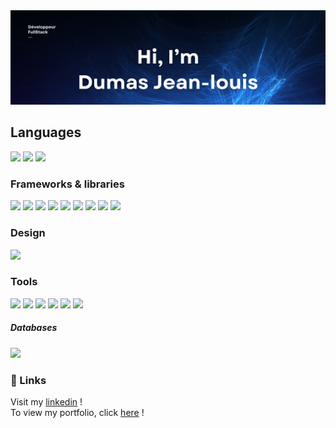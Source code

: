<img src="https://github.com/Frequencerz911/Frequencerz911/blob/main/Banner%20Github.png" alt="banner">

## Languages

<p>
	<img src="https://img.shields.io/badge/html5%20-%23E34F26.svg?&style=for-the-badge&logo=html5&logoColor=white"/>
	<img src="https://img.shields.io/badge/css3%20-%231572B6.svg?&style=for-the-badge&logo=css3&logoColor=white"/>
	<img src="https://img.shields.io/badge/javascript%20-%23323330.svg?&style=for-the-badge&logo=javascript&logoColor=%23F7DF1E"/>
</p>

### Frameworks & libraries

<p>
	<img src="https://img.shields.io/badge/Express%20js-000000?style=for-the-badge&logo=express&logoColor=white"/> 
	<img src="https://img.shields.io/badge/Jest-C21325?style=for-the-badge&logo=jest&logoColor=white"/> 
	<img src="https://img.shields.io/badge/Node%20js-339933?style=for-the-badge&logo=nodedotjs&logoColor=white"/> 
	<img src="https://img.shields.io/badge/npm-CB3837?style=for-the-badge&logo=npm&logoColor=white"/> 
	<img src="https://img.shields.io/badge/Postman-FF6C37?style=for-the-badge&logo=Postman&logoColor=white"/> 
	<img src="https://img.shields.io/badge/React-20232A?style=for-the-badge&logo=react&logoColor=61DAFB"/> 
	<img src="https://img.shields.io/badge/Sass-CC6699?style=for-the-badge&logo=sass&logoColor=white"/> 
	<img src="https://img.shields.io/badge/Vite-B73BFE?style=for-the-badge&logo=vite&logoColor=FFD62E"/> 
	<img src="https://img.shields.io/badge/Vue%20js-35495E?style=for-the-badge&logo=vuedotjs&logoColor=4FC08D"/>
</p>

### Design

<p>
	<img src="https://img.shields.io/badge/figma%20-%23F24E1E.svg?&style=for-the-badge&logo=figma&logoColor=white"/>
</p>

### Tools

<p>
	<img src="https://img.shields.io/badge/git%20-%23F05033.svg?&style=for-the-badge&logo=git&logoColor=white"/>
	<img src="https://img.shields.io/badge/github%20-%23121011.svg?&style=for-the-badge&logo=github&logoColor=white"/>
	<img src="https://img.shields.io/badge/eslint-3A33D1?style=for-the-badge&logo=eslint&logoColor=white"/>
	<img src="https://img.shields.io/badge/prettier-1A2C34?style=for-the-badge&logo=prettier&logoColor=F7BA3E"/> 
	<img src="https://img.shields.io/badge/Trello-0052CC?style=for-the-badge&logo=trello&logoColor=white"/> 
	<img src="https://img.shields.io/badge/VSCode-0078D4?style=for-the-badge&logo=visual%20studio%20code&logoColor=white"/>
</p>

##### Databases
<P>
	<img src="https://img.shields.io/badge/MySQL-005C84?style=for-the-badge&logo=mysql&logoColor=white"/>
</P>

### 🔗 Links
Visit my [linkedin]([www.linkedin.com/in/jean-louis-dumas-0a119b260](https://www.linkedin.com/in/jean-louis-dumas-0a119b260/)) !   
To view my portfolio, click [here]([https://portfolio-saeba33s-projects.vercel.app/](https://portfolio-dumas-jeanlouis.vercel.app/)) ! 

<!--
**Frequencerz911** is a ✨ _special_ ✨ repository because its `README.md` (this file) appears on your GitHub profile.

